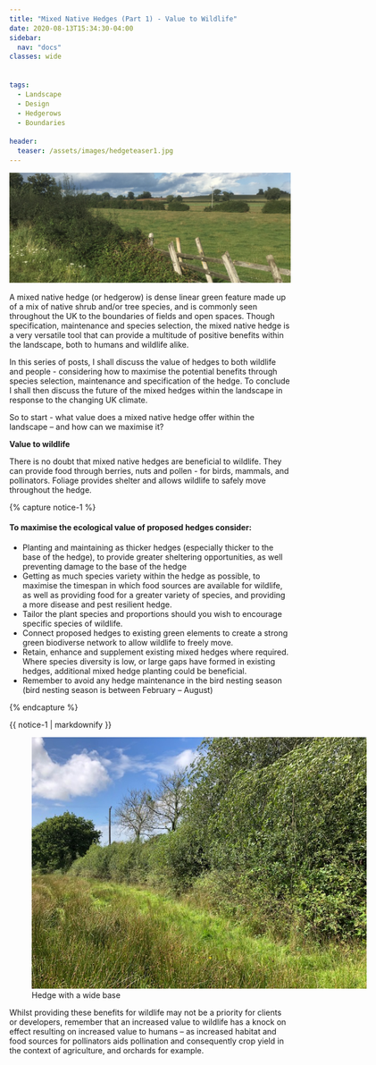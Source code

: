 ```yaml
---
title: "Mixed Native Hedges (Part 1) - Value to Wildlife"
date: 2020-08-13T15:34:30-04:00
sidebar:
  nav: "docs"
classes: wide


tags:
  - Landscape
  - Design
  - Hedgerows
  - Boundaries
  
header:
  teaser: /assets/images/hedgeteaser1.jpg
---
```


<img src="/assets/images/hedgeteaser1.jpg" alt="no-alignment">

A mixed native hedge (or hedgerow) is dense linear green feature made up of a mix of native shrub and/or tree species, and is commonly seen throughout the UK to the boundaries of fields and open spaces. Though specification, maintenance and species selection, the mixed native hedge is a very versatile tool that can provide a multitude of positive benefits within the landscape, both to humans and wildlife alike.


In this series of posts, I shall discuss the value of hedges to both wildlife and people - considering how to maximise the potential benefits through species selection, maintenance and specification of the hedge. To conclude I shall then discuss the future of the mixed hedges within the landscape in response to the changing UK climate.

So to start - what value does a mixed native hedge offer within the landscape – and how can we maximise it?

**Value to wildlife**

There is no doubt that mixed native hedges are beneficial to wildlife. They can provide food through berries, nuts and pollen - for birds,  mammals, and pollinators. Foliage provides shelter and allows wildlife to safely move throughout the hedge.

{% capture notice-1 %}
#### To maximise the ecological value of proposed hedges consider:

* Planting and maintaining as thicker hedges (especially thicker to the base of the hedge), to provide greater sheltering opportunities, as well preventing damage to the base of the hedge 
* Getting as much species variety within the hedge as possible, to maximise the timespan in which food sources are available for wildlife, as well as providing food for a greater variety of species, and providing a more disease and pest resilient hedge. 
* Tailor the plant species and proportions should you wish to encourage specific species of wildlife.
* Connect proposed hedges to existing green elements to create a strong green biodiverse network to allow wildlife to freely move.
* Retain, enhance and supplement existing mixed hedges where required. Where species diversity is low, or large gaps have formed in existing hedges, additional mixed hedge planting could be beneficial. 
* Remember to avoid any hedge maintenance in the bird nesting season (bird nesting season is between February – August)

{% endcapture %}

<div class="notice">
  {{ notice-1 | markdownify }}
</div>

<p>
    <figure style="width: 600px" class="align-left">
      <img src="/assets/images/widebasehedge.jpg" alt="">
      <figcaption>Hedge with a wide base</figcaption>
    </figure>
</p>
Whilst providing these benefits for wildlife may not be a priority for clients or developers, remember that an increased value to wildlife has a knock on effect resulting on increased value to humans – as increased habitat and food sources for pollinators aids pollination and consequently crop yield in the context of agriculture, and orchards for example.
